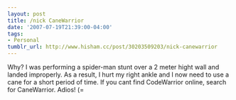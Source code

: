 ```yaml
---
layout: post
title: /nick CaneWarrior
date: '2007-07-19T21:39:00-04:00'
tags:
- Personal
tumblr_url: http://www.hisham.cc/post/30203509203/nick-canewarrior
---
```

Why? I was performing a spider-man stunt over a 2 meter hight wall and landed improperly. As a result, I hurt my right ankle and I now need to use a cane for a short period of time. If you cant find CodeWarrior online, search for CaneWarrior. Adios! (=
